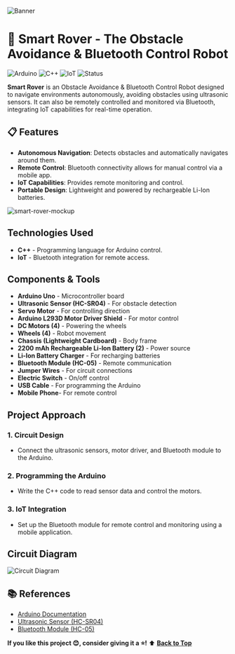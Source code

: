 <a id="top"></a>
![Banner](./assets/banner.png)

# 🤖 Smart Rover - The Obstacle Avoidance & Bluetooth Control Robot

![Arduino](https://img.shields.io/badge/Arduino-UNO-blue?logo=arduino)
![C++](https://img.shields.io/badge/Code-C%2B%2B-orange?logo=cplusplus)
![IoT](https://img.shields.io/badge/IoT-Integration-green)
![Status](https://img.shields.io/badge/Status-Active-brightgreen)

**Smart Rover** is an Obstacle Avoidance & Bluetooth Control Robot designed to navigate environments autonomously, avoiding obstacles using ultrasonic sensors. It can also be remotely controlled and monitored via Bluetooth, integrating IoT capabilities for real-time operation.

## 📋 Features

-  **Autonomous Navigation**: Detects obstacles and automatically navigates around them.
-  **Remote Control**: Bluetooth connectivity allows for manual control via a mobile app.
-  **IoT Capabilities**: Provides remote monitoring and control.
-  **Portable Design**: Lightweight and powered by rechargeable Li-Ion batteries.

![smart-rover-mockup](https://github.com/user-attachments/assets/39da5ffb-3e87-41ae-8ce2-13f69657ada7)

## Technologies Used

- **C++** - Programming language for Arduino control.
- **IoT** - Bluetooth integration for remote access.

## Components & Tools

- **Arduino Uno** - Microcontroller board
- **Ultrasonic Sensor (HC-SR04)** - For obstacle detection
- **Servo Motor** - For controlling direction
- **Arduino L293D Motor Driver Shield** - For motor control
- **DC Motors (4)** - Powering the wheels
- **Wheels (4)** - Robot movement
- **Chassis (Lightweight Cardboard)** - Body frame
- **2200 mAh Rechargeable Li-Ion Battery (2)** - Power source
- **Li-Ion Battery Charger** - For recharging batteries
- **Bluetooth Module (HC-05)** - Remote communication
- **Jumper Wires** - For circuit connections
- **Electric Switch** - On/off control
- **USB Cable** - For programming the Arduino
- **Mobile Phone**- For remote control

## Project Approach

### 1. Circuit Design

- Connect the ultrasonic sensors, motor driver, and Bluetooth module to the Arduino.

### 2. Programming the Arduino

- Write the C++ code to read sensor data and control the motors.

### 3. IoT Integration

- Set up the Bluetooth module for remote control and monitoring using a mobile application.

##  Circuit Diagram

![Circuit Diagram](https://github.com/user-attachments/assets/52c32b45-92f3-4104-a6d7-a31a3690595d)

## 📚 References

- [Arduino Documentation](https://www.arduino.cc/en/Guide/HomePage)
- [Ultrasonic Sensor (HC-SR04)](https://components101.com/sensors/ultrasonic-sensor-working)
- [Bluetooth Module (HC-05)](https://components101.com/wireless/hc-05-bluetooth-module)

**If you like this project 😊, consider giving it a ⭐!**
⬆️ **[Back to Top](#top)**






